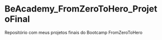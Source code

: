 # BeAcademy_FromZeroToHero_ProjetoFinal
Repositório com meus projetos finais do Bootcamp FromZeroToHero
